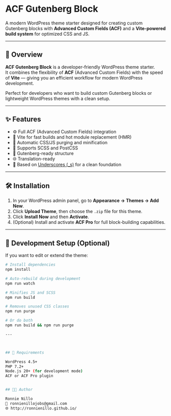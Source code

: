# ACF Gutenberg Block

A modern WordPress theme starter designed for creating custom Gutenberg blocks with **Advanced Custom Fields (ACF)** and a **Vite-powered build system** for optimized CSS and JS.

---

## 🧩 Overview

**ACF Gutenberg Block** is a developer-friendly WordPress theme starter.  
It combines the flexibility of **ACF** (Advanced Custom Fields) with the speed of **Vite** — giving you an efficient workflow for modern WordPress development.

Perfect for developers who want to build custom Gutenberg blocks or lightweight WordPress themes with a clean setup.

---

## ✨ Features

- ⚙️ Full ACF (Advanced Custom Fields) integration  
- 🚀 Vite for fast builds and hot module replacement (HMR)  
- 🧹 Automatic CSS/JS purging and minification  
- 🎨 Supports SCSS and PostCSS  
- 🧩 Gutenberg-ready structure  
- 🌐 Translation-ready  
- 🧱 Based on [Underscores (_s)](https://underscores.me/) for a clean foundation  

---

## 🛠️ Installation

1. In your WordPress admin panel, go to **Appearance → Themes → Add New**.  
2. Click **Upload Theme**, then choose the `.zip` file for this theme.  
3. Click **Install Now** and then **Activate**.  
4. (Optional) Install and activate **ACF Pro** for full block-building capabilities.

---

## 🧰 Development Setup (Optional)

If you want to edit or extend the theme:

```bash
# Install dependencies
npm install

# Auto-rebuild during development
npm run watch 

# Minifies JS and SCSS
npm run build 

# Removes unused CSS classes
npm run purge 

# Or do both
npm run build && npm run purge

---



## 🧾 Requirements

WordPress 4.5+
PHP 7.2+
Node.js 20+ (for development mode)
ACF or ACF Pro plugin


## 🧑‍💻 Author

Ronnie Nillo
📧 ronnienillojobs@gmail.com
🌐 http://ronnienillo.github.io/


